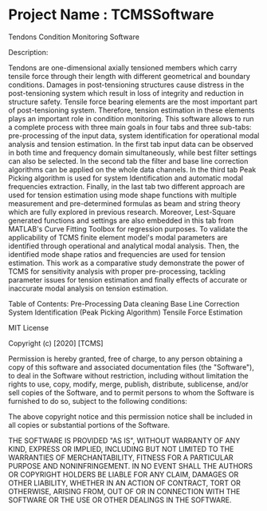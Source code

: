 # Project Name : TCMSSoftware
Tendons Condition Monitoring Software

Description:

  Tendons are one-dimensional axially tensioned members which carry tensile force through their length with different geometrical and boundary conditions. Damages in post-tensioning structures cause distress in the post-tensioning system which result in loss of integrity and reduction in structure safety.  Tensile force bearing elements are the most important part of post-tensioning system. Therefore, tension estimation in these elements plays an important role in condition monitoring. This software allows to run a complete process with three main goals in four tabs and three sub-tabs: pre-processing of the input data, system identification for operational modal analysis and tension estimation. In the first tab input data can be observed in both time and frequency domain simultaneously, while best filter settings can also be selected. In the second tab the filter and base line correction algorithms can be applied on the whole data channels. In the third tab Peak Picking algorithm is used for system Identification and automatic modal frequencies extraction. Finally, in the last tab two different approach are used for tension estimation using mode shape functions with multiple measurement and pre-determined formulas as beam and string theory which are fully explored in previous research. Moreover, Lest-Square generated functions and settings are also embedded in this tab from MATLAB's Curve Fitting Toolbox for regression purposes. To validate the applicability of TCMS finite element model's modal parameters are identified through operational and analytical modal analysis. Then, the identified mode shape ratios and frequencies are used for tension estimation. This work as a comparative study demonstrate the power of TCMS for sensitivity analysis with proper pre-processing, tackling parameter issues for tension estimation and finally effects of accurate or inaccurate modal analysis on tension estimation.  

Table of Contents:
  Pre-Processing
  Data cleaning
  Base Line Correction
  System Identification (Peak Picking Algorithm)
  Tensile Force Estimation
  
 MIT License

Copyright (c) [2020] [TCMS]

Permission is hereby granted, free of charge, to any person obtaining a copy
of this software and associated documentation files (the "Software"), to deal
in the Software without restriction, including without limitation the rights
to use, copy, modify, merge, publish, distribute, sublicense, and/or sell
copies of the Software, and to permit persons to whom the Software is
furnished to do so, subject to the following conditions:

The above copyright notice and this permission notice shall be included in all
copies or substantial portions of the Software.

THE SOFTWARE IS PROVIDED "AS IS", WITHOUT WARRANTY OF ANY KIND, EXPRESS OR
IMPLIED, INCLUDING BUT NOT LIMITED TO THE WARRANTIES OF MERCHANTABILITY,
FITNESS FOR A PARTICULAR PURPOSE AND NONINFRINGEMENT. IN NO EVENT SHALL THE
AUTHORS OR COPYRIGHT HOLDERS BE LIABLE FOR ANY CLAIM, DAMAGES OR OTHER
LIABILITY, WHETHER IN AN ACTION OF CONTRACT, TORT OR OTHERWISE, ARISING FROM,
OUT OF OR IN CONNECTION WITH THE SOFTWARE OR THE USE OR OTHER DEALINGS IN THE
SOFTWARE.


